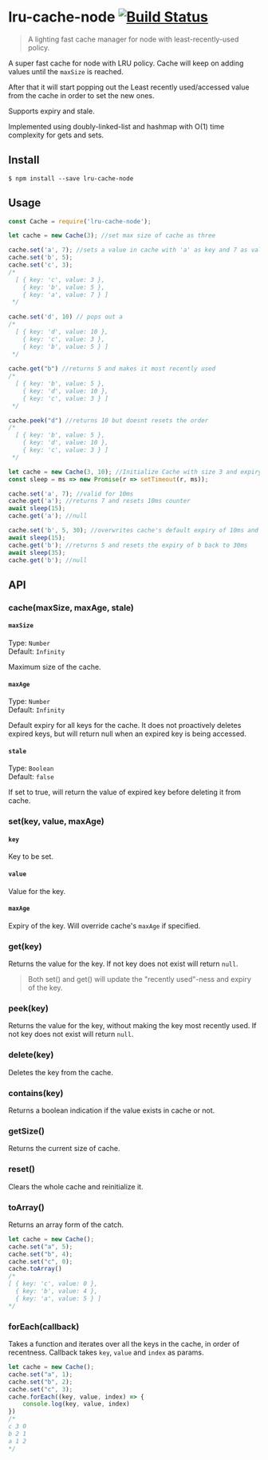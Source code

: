 # lru-cache-node [![Build Status](https://travis-ci.org/arbazsiddiqui/lru-cache-node.svg?branch=master)](https://travis-ci.org/arbazsiddiqui/lru-cache-node)

> A lighting fast cache manager for node with least-recently-used policy.

A super fast cache for node with LRU policy. Cache will keep on adding values until the `maxSize` is reached.

After that it will start popping out the Least recently used/accessed value from the cache in order to set the new ones.


Supports expiry and stale.

Implemented using doubly-linked-list and hashmap with O(1) time complexity for gets and sets.


## Install

```
$ npm install --save lru-cache-node
```

## Usage

```js
const Cache = require('lru-cache-node');

let cache = new Cache(3); //set max size of cache as three

cache.set('a', 7); //sets a value in cache with 'a' as key and 7 as value
cache.set('b', 5);
cache.set('c', 3); 
/*
  [ { key: 'c', value: 3 },
    { key: 'b', value: 5 },
    { key: 'a', value: 7 } ]
 */
 
cache.set('d', 10) // pops out a
/*
  [ { key: 'd', value: 10 },
    { key: 'c', value: 3 },
    { key: 'b', value: 5 } ]
 */
 
cache.get("b") //returns 5 and makes it most recently used
/*
  [ { key: 'b', value: 5 },
    { key: 'd', value: 10 },
    { key: 'c', value: 3 } ]
 */

cache.peek("d") //returns 10 but doesnt resets the order
/*
  [ { key: 'b', value: 5 },
    { key: 'd', value: 10 },
    { key: 'c', value: 3 } ]
 */

let cache = new Cache(3, 10); //Initialize Cache with size 3 and expiry for keys as 10ms
const sleep = ms => new Promise(r => setTimeout(r, ms));

cache.set('a', 7); //valid for 10ms
cache.get('a'); //returns 7 and resets 10ms counter
await sleep(15);
cache.get('a'); //null

cache.set('b', 5, 30); //overwrites cache's default expiry of 10ms and uses 30ms
await sleep(15);
cache.get('b'); //returns 5 and resets the expiry of b back to 30ms
await sleep(35);
cache.get('b'); //null
```

## API
### cache(maxSize, maxAge, stale)

#### `maxSize`
Type: `Number`<br>
Default: `Infinity`

Maximum size of the cache.

#### `maxAge`
Type: `Number`<br>
Default: `Infinity`

Default expiry for all keys for the cache. It does not proactively deletes expired keys, but will return null when an expired key is being accessed.

#### `stale`
Type: `Boolean`<br>
Default: `false`

If set to true, will return the value of expired key before deleting it from cache.

### set(key, value, maxAge)

#### `key`

Key to be set.

#### `value`

Value for the key.

#### `maxAge`

Expiry of the key. Will override cache's `maxAge` if specified.

### get(key)

Returns the value for the key. If not key does not exist will return `null`.

>Both set() and get() will update the "recently used"-ness and expiry of the key.

### peek(key)

Returns the value for the key, without making the key most recently used. If not key does not exist will return `null`.

### delete(key)
Deletes the key from the cache.

### contains(key)

Returns a boolean indication if the value exists in cache or not.

### getSize()

Returns the current size of cache.

### reset()

Clears the whole cache and reinitialize it.

### toArray()

Returns an array form of the catch.
```js
let cache = new Cache();
cache.set("a", 5);
cache.set("b", 4);
cache.set("c", 0);
cache.toArray()
/*
[ { key: 'c', value: 0 },
  { key: 'b', value: 4 },
  { key: 'a', value: 5 } ]
*/
```

### forEach(callback)

Takes a function and iterates over all the keys in the cache, in order of recentness. Callback takes `key`, `value` and `index` as params.
```js
let cache = new Cache();
cache.set("a", 1);
cache.set("b", 2);
cache.set("c", 3);
cache.forEach((key, value, index) => {
	console.log(key, value, index)
})
/*
c 3 0
b 2 1
a 1 2
*/
```

